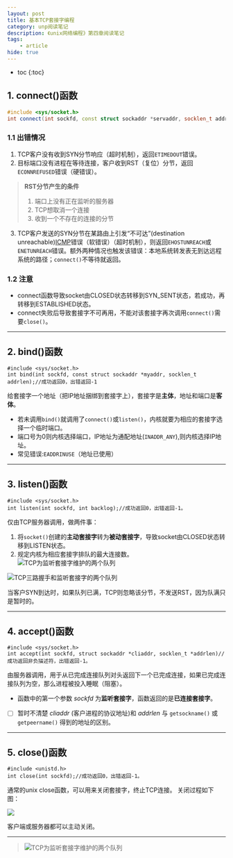 ```yaml
---
layout: post
title: 基本TCP套接字编程
category: unp阅读笔记
description: 《unix网络编程》第四章阅读笔记
tags:
    - article
hide: true
---
```


* toc
{:toc}
## 1. connect()函数

```c++
#include <sys/socket.h>
int connect(int sockfd, const struct sockaddr *servaddr, socklen_t addrlen);//成功返回0，出错返回-1
```


### 1.1 出错情况

1. TCP客户没有收到SYN分节响应（超时机制），返回`ETIMEDOUT`错误。
2. 目标端口没有进程在等待连接，客户收到RST（复位）分节，返回`ECONNREFUSED`错误（硬错误）。
> **RST分节产生的条件**
> 1. 端口上没有正在监听的服务器
> 2. TCP想取消一个连接
> 3. 收到一个不存在的连接的分节
3. TCP客户发送的SYN分节在某路由上引发“不可达”(destination unreachable)[ICMP](http://baike.baidu.com/view/30564.htm)错误（软错误）（超时机制），则返回`EHOSTUNREACH`或`ENETUNREACH`错误。额外两种情况也触发该错误：本地系统转发表无到达远程系统的路径；`connect()`不等待就返回。

### 1.2 注意

+ connect函数导致socket由CLOSED状态转移到SYN_SENT状态，若成功，再转移到ESTABLISHED状态。
+ connect失败后导致套接字不可再用，不能对该套接字再次调用`connect()`需要`close()`。

---

## 2. bind()函数

    #include <sys/socket.h>
    int bind(int sockfd, const struct sockaddr *myaddr, socklen_t addrlen);//成功返回0，出错返回-1

给套接字一个地址（把IP地址捆绑到套接字上），套接字是**主体**，地址和端口是**客体**。

+ 若未调用`bind()`就调用了`connect()`或`listen()`，内核就要为相应的套接字选择一个临时端口。
+ 端口号为0则内核选择端口，IP地址为通配地址(`INADDR_ANY`),则内核选择IP地址。
+ 常见错误:`EADDRINUSE`（地址已使用）

---

## 3. listen()函数

    #include <sys/socket.h>
    int listen(int sockfd, int backlog);//成功返回0，出错返回-1。


仅由TCP服务器调用，做两件事：
1. 将`socket()`创建的**主动套接字**转为**被动套接字**，导致socket由CLOSED状态转移到LISTEN状态。
2. 规定内核为相应套接字排队的最大连接数。
![TCP为监听套接字维护的两个队列](//ww2.sinaimg.cn/mw690/49d9625fjw1eud84l3ieqj20pq0dq0ty.jpg)

![TCP三路握手和监听套接字的两个队列](//ww2.sinaimg.cn/mw690/49d9625fgw1eud80l3nplj20nf09gmy2.jpg)

当客户SYN到达时，如果队列已满，TCP则忽略该分节，不发送RST，因为队满只是暂时的。

---

## 4. accept()函数

    #include <sys/socket.h>
    int accept(int sockfd, struct sockaddr *cliaddr, socklen_t *addrlen)//成功返回非负描述符，出错返回-1。
由服务器调用，用于从已完成连接队列对头返回下一个已完成连接，如果已完成连接队列为空，那么进程被投入睡眠（阻塞）。

- 函数中的第一个参数 *sockfd* 为**监听套接字**，函数返回的是**已连接套接字**。
-  [ ] 暂时不清楚 *cliaddr* (客户进程的协议地址)和 *addrlen* 与 `getsockname()` 或 `getpeername()` 得到的地址的区别。

---

## 5. close()函数

    #include <unistd.h>
    int close(int sockfd);//成功返回0，出错返回-1。

通常的unix close函数，可以用来关闭套接字，终止TCP连接。
关闭过程如下图：

![](//ww1.sinaimg.cn/mw690/49d9625fgw1eudc276a99j20h909amxw.jpg)

客户端或服务器都可以主动关闭。

---

>![TCP为监听套接字维护的两个队列](//ww3.sinaimg.cn/mw690/49d9625fjw1eudaw2wlcbj20mr0p1mza.jpg)
